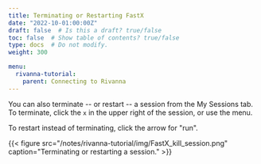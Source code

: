 ```yaml
---
title: Terminating or Restarting FastX
date: "2022-10-01:00:00Z"
draft: false  # Is this a draft? true/false
toc: false  # Show table of contents? true/false
type: docs  # Do not modify.
weight: 300

menu:
  rivanna-tutorial:
    parent: Connecting to Rivanna
---
```


You can also terminate -- or restart -- a session from the My Sessions tab.  To terminate, click the `x` in the upper right of the session, or use the menu.

To restart instead of terminating, click the arrow for "run".

{{< figure src="/notes/rivanna-tutorial/img/FastX_kill_session.png" caption="Terminating or restarting a session." >}}



